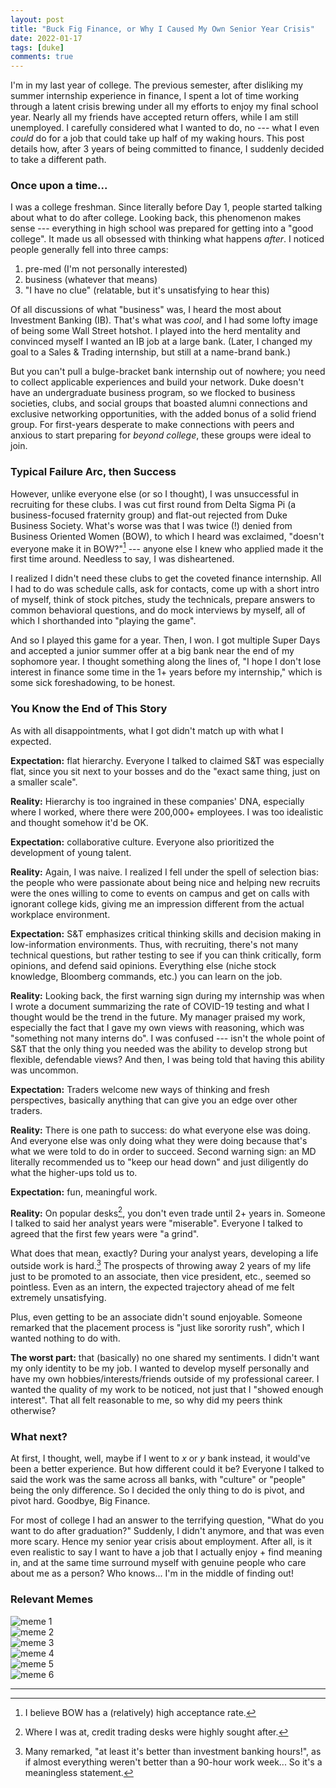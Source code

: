 ```yaml
---
layout: post
title: "Buck Fig Finance, or Why I Caused My Own Senior Year Crisis" 
date: 2022-01-17
tags: [duke]
comments: true
---
```


I'm in my last year of college. The previous semester, after disliking my summer internship experience in finance, I spent a lot of time working through a latent crisis brewing under all my efforts to enjoy my final school year. Nearly all my friends have accepted return offers, while I am still unemployed. I carefully considered what I wanted to do, no --- what I even *could* do for a job that could take up half of my waking hours. This post details how, after 3 years of being committed to finance, I suddenly decided to take a different path. 

### Once upon a time... 

I was a college freshman. Since literally before Day 1, people started talking about what to do after college. Looking back, this phenomenon makes sense --- everything in high school was prepared for getting into a "good college". It made us all obsessed with thinking what happens *after*. I noticed people generally fell into three camps: 

1. pre-med (I'm not personally interested) 
2. business (whatever that means) 
3. "I have no clue" (relatable, but it's unsatisfying to hear this) 

Of all discussions of what "business" was, I heard the most about Investment Banking (IB). That's what was *cool*, and I had some lofty image of being some Wall Street hotshot. I played into the herd mentality and convinced myself I wanted an IB job at a large bank. (Later, I changed my goal to a Sales & Trading internship, but still at a name-brand bank.)

But you can't pull a bulge-bracket bank internship out of nowhere; you need to collect applicable experiences and build your network. Duke doesn't have an undergraduate business program, so we flocked to business societies, clubs, and social groups that boasted alumni connections and exclusive networking opportunities, with the added bonus of a solid friend group. For first-years desperate to make connections with peers and anxious to start preparing for *beyond college*, these groups were ideal to join.  

### Typical Failure Arc, then Success 

However, unlike everyone else (or so I thought), I was unsuccessful in recruiting for these clubs. I was cut first round from Delta Sigma Pi (a business-focused fraternity group) and flat-out rejected from Duke Business Society. What's worse was that I was twice (!) denied from Business Oriented Women (BOW), to which I heard was exclaimed, "doesn't everyone make it in BOW?"[^1] --- anyone else I knew who applied made it the first time around. Needless to say, I was disheartened.

I realized I didn't need these clubs to get the coveted finance internship. All I had to do was schedule calls, ask for contacts, come up with a short intro of myself, think of stock pitches, study the technicals, prepare answers to common behavioral questions, and do mock interviews by myself, all of which I shorthanded into "playing the game". 

And so I played this game for a year. Then, I won. I got multiple Super Days and accepted a junior summer offer at a big bank near the end of my sophomore year. I thought something along the lines of, "I hope I don't lose interest in finance some time in the 1+ years before my internship," which is some sick foreshadowing, to be honest. 

### You Know the End of This Story  

As with all disappointments, what I got didn't match up with what I expected. 

**Expectation:** flat hierarchy. Everyone I talked to claimed S&T was especially flat, since you sit next to your bosses and do the "exact same thing, just on a smaller scale". 

**Reality:** Hierarchy is too ingrained in these companies' DNA, especially where I worked, where there were 200,000+ employees. I was too idealistic and thought somehow it'd be OK. 

**Expectation:** collaborative culture. Everyone also prioritized the development of young talent. 

**Reality:** Again, I was naive. I realized I fell under the spell of selection bias: the people who were passionate about being nice and helping new recruits were the ones willing to come to events on campus and get on calls with ignorant college kids, giving me an impression different from the actual workplace environment. 

**Expectation:** S&T emphasizes critical thinking skills and decision making in low-information environments. Thus, with recruiting, there's not many technical questions, but rather testing to see if you can think critically, form opinions, and defend said opinions. Everything else (niche stock knowledge, Bloomberg commands, etc.) you can learn on the job. 

**Reality:** Looking back, the first warning sign during my internship was when I wrote a document summarizing the rate of COVID-19 testing and what I thought would be the trend in the future. My manager praised my work, especially the fact that I gave my own views with reasoning, which was "something not many interns do". I was confused --- isn't the whole point of S&T that the only thing you needed was the ability to develop strong but flexible, defendable views? And then, I was being told that having this ability was uncommon. 

**Expectation:** Traders welcome new ways of thinking and fresh perspectives, basically anything that can give you an edge over other traders. 

**Reality:** There is one path to success: do what everyone else was doing. And everyone else was only doing what they were doing because that's what we were told to do in order to succeed. Second warning sign: an MD literally recommended us to "keep our head down" and just diligently do what the higher-ups told us to. 

**Expectation:** fun, meaningful work. 

**Reality:** On popular desks[^2], you don't even trade until 2+ years in. Someone I talked to said her analyst years were "miserable". Everyone I talked to agreed that the first few years were "a grind". 

What does that mean, exactly? During your analyst years, developing a life outside work is hard.[^3] The prospects of throwing away 2 years of my life just to be promoted to an associate, then vice president, etc., seemed so pointless. Even as an intern, the expected trajectory ahead of me felt extremely unsatisfying. 

Plus, even getting to be an associate didn't sound enjoyable. Someone remarked that the placement process is "just like sorority rush", which I wanted nothing to do with. 

**The worst part:** that (basically) no one shared my sentiments. I didn't want my only identity to be my job. I wanted to develop myself personally and have my own hobbies/interests/friends outside of my professional career. I wanted the quality of my work to be noticed, not just that I "showed enough interest". That all felt reasonable to me, so why did my peers think otherwise? 

### What next? 

At first, I thought, well, maybe if I went to *x* or *y* bank instead, it would've been a better experience. But how different could it be? Everyone I talked to said the work was the same across all banks, with "culture" or "people" being the only difference. So I decided the only thing to do is pivot, and pivot hard. Goodbye, Big Finance.  

For most of college I had an answer to the terrifying question, "What do you want to do after graduation?" Suddenly, I didn't anymore, and that was even more scary. Hence my senior year crisis about employment. After all, is it even realistic to say I want to have a job that I actually enjoy + find meaning in, and at the same time surround myself with genuine people who care about me as a person? Who knows... I'm in the middle of finding out! 

### Relevant Memes 

<div class="row">
  <div class="column">
    <img src="../images/images/memes/meme-business-bus.jpg" alt="meme 1">
  </div>
  <div class="column">
    <img src="../images/images/memes/meme-halloween-hired.jpg" alt="meme 2">
  </div>
  <div class="column">
    <img src="../images/images/memes/meme-tired-ape-shit.jpg" alt="meme 3">
  </div>
</div>
<div class="row">
  <div class="column">
    <img src="../images/images/memes/meme-excel-no-one-cares.jpg" alt="meme 4">
  </div>
  <div class="column">
    <img src="../images/images/memes/meme-unrecognized-talent.jpg" alt="meme 5">
  </div>
  <div class="column">
    <img src="../images/images/memes/meme-crying-financial-statements.jpg" alt="meme 6">
  </div>
</div>

---

[^1]: I believe BOW has a (relatively) high acceptance rate. 
[^2]: Where I was at, credit trading desks were highly sought after. 
[^3]: Many remarked, "at least it's better than investment banking hours!", as if almost everything weren't better than a 90-hour work week... So it's a meaningless statement. 
